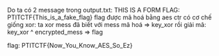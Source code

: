 Do ta có 2 message trong output.txt:
THIS IS A FORM FLAG: PTITCTF{This_is_a_fake_flag}
flag
được mã hoá bằng aes ctr có cơ chế giống xor:
ta xor mess đã biết với mess mã hoá => key_xor
rồi giải mã: key_xor ^ encrypted_mess => flag

flag: PTITCTF{Now_You_Know_AES_So_Ez}
